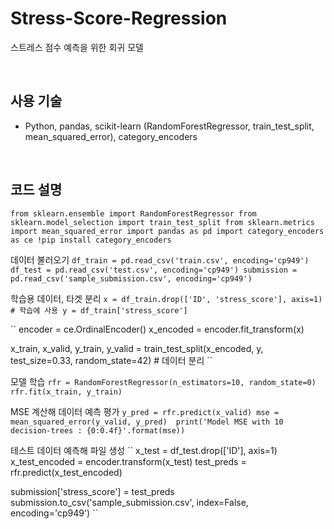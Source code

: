 # Stress-Score-Regression
스트레스 점수 예측을 위한 회귀 모델


<br>

## 사용 기술
- Python, pandas, scikit-learn (RandomForestRegressor, train_test_split, mean_squared_error), category_encoders


<br>

## 코드 설명
``
from sklearn.ensemble import RandomForestRegressor
from sklearn.model_selection import train_test_split
from sklearn.metrics import mean_squared_error
import pandas as pd
import category_encoders as ce
!pip install category_encoders
``


데이터 불러오기
``
df_train = pd.read_csv('train.csv', encoding='cp949')
df_test = pd.read_csv('test.csv', encoding='cp949')
submission = pd.read_csv('sample_submission.csv', encoding='cp949')
``


학습용 데이터, 타겟 분리
``
x = df_train.drop(['ID', 'stress_score'], axis=1) # 학습에 사용
y = df_train['stress_score']
``


``
encoder = ce.OrdinalEncoder()
x_encoded = encoder.fit_transform(x)

x_train, x_valid, y_train, y_valid = train_test_split(x_encoded, y, test_size=0.33, random_state=42) # 데이터 분리
``


모델 학습
``
rfr = RandomForestRegressor(n_estimators=10, random_state=0)
rfr.fit(x_train, y_train)
``


MSE 계산해 데이터 예측 평가
``
y_pred = rfr.predict(x_valid)
mse = mean_squared_error(y_valid, y_pred) 
print('Model MSE with 10 decision-trees : {0:0.4f}'.format(mse))
``


테스트 데이터 예측해 파일 생성
``
x_test = df_test.drop(['ID'], axis=1)
x_test_encoded = encoder.transform(x_test)
test_preds = rfr.predict(x_test_encoded)

submission['stress_score'] = test_preds
submission.to_csv('sample_submission.csv', index=False, encoding='cp949')
``
